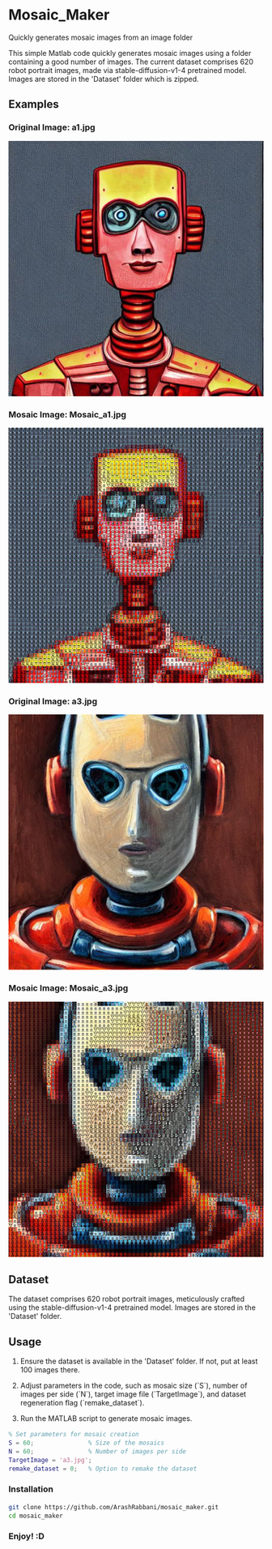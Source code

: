 # Mosaic_Maker
Quickly generates mosaic images from an image folder 


This simple Matlab code quickly generates mosaic images using a folder containing a good number of images. The current dataset comprises 620 robot portrait images, made via stable-diffusion-v1-4 pretrained model. Images are stored in the 'Dataset' folder which is zipped.

## Examples

### Original Image: a1.jpg
![Original Image](a1.jpg)

### Mosaic Image: Mosaic_a1.jpg
![Mosaic Image](Mosaic_a1.jpg)

### Original Image: a3.jpg
![Original Image](a3.jpg)

### Mosaic Image: Mosaic_a3.jpg
![Mosaic Image](Mosaic_a3.jpg)

## Dataset
The dataset comprises 620 robot portrait images, meticulously crafted using the stable-diffusion-v1-4 pretrained model. Images are stored in the 'Dataset' folder.

## Usage
1. Ensure the dataset is available in the 'Dataset' folder. If not, put at least 100 images there.

2. Adjust parameters in the code, such as mosaic size (\`S\`), number of images per side (\`N\`), target image file (\`TargetImage\`), and dataset regeneration flag (\`remake_dataset\`).

3. Run the MATLAB script to generate mosaic images.

```matlab
% Set parameters for mosaic creation
S = 60;               % Size of the mosaics
N = 60;               % Number of images per side
TargetImage = 'a3.jpg';
remake_dataset = 0;   % Option to remake the dataset
```

### Installation

```bash
git clone https://github.com/ArashRabbani/mosaic_maker.git
cd mosaic_maker
```
### Enjoy! :D


